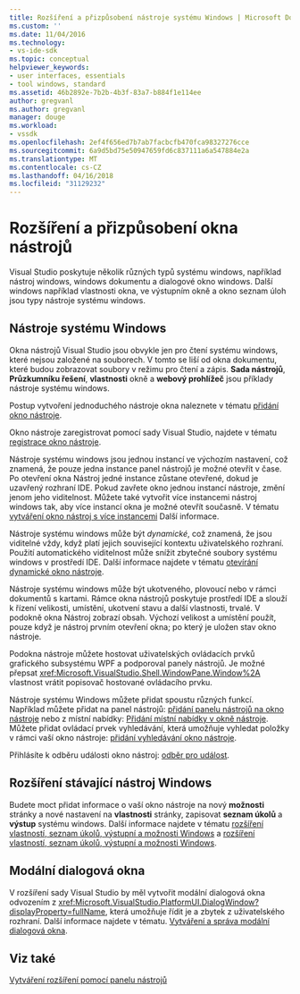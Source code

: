 ```yaml
---
title: Rozšíření a přizpůsobení nástroje systému Windows | Microsoft Docs
ms.custom: ''
ms.date: 11/04/2016
ms.technology:
- vs-ide-sdk
ms.topic: conceptual
helpviewer_keywords:
- user interfaces, essentials
- tool windows, standard
ms.assetid: 46b2892e-7b2b-4b3f-83a7-b884f1e114ee
author: gregvanl
ms.author: gregvanl
manager: douge
ms.workload:
- vssdk
ms.openlocfilehash: 2ef4f656ed7b7ab7facbcfb470fca98327276cce
ms.sourcegitcommit: 6a9d5bd75e50947659fd6c837111a6a547884e2a
ms.translationtype: MT
ms.contentlocale: cs-CZ
ms.lasthandoff: 04/16/2018
ms.locfileid: "31129232"
---
```

# <a name="extending-and-customizing-tool-windows"></a>Rozšíření a přizpůsobení okna nástrojů
Visual Studio poskytuje několik různých typů systému windows, například nástroj windows, windows dokumentu a dialogové okno windows. Další windows například vlastnosti okna, ve výstupním okně a okno seznam úloh jsou typy nástroje systému windows.  
  
## <a name="tool-windows"></a>Nástroje systému Windows  
 Okna nástrojů Visual Studio jsou obvykle jen pro čtení systému windows, které nejsou založené na souborech. V tomto se liší od okna dokumentu, které budou zobrazovat soubory v režimu pro čtení a zápis. **Sada nástrojů**, **Průzkumníku řešení**, **vlastnosti** okně a **webový prohlížeč** jsou příklady nástroje systému windows.  
  
 Postup vytvoření jednoduchého nástroje okna naleznete v tématu [přidání okno nástroje](../extensibility/adding-a-tool-window.md).  
  
 Okno nástroje zaregistrovat pomocí sady Visual Studio, najdete v tématu [registrace okno nástroje](../extensibility/registering-a-tool-window.md).  
  
 Nástroje systému windows jsou jednou instancí ve výchozím nastavení, což znamená, že pouze jedna instance panel nástrojů je možné otevřít v čase. Po otevření okna Nástroj jedné instance zůstane otevřené, dokud je uzavřený rozhraní IDE. Pokud zavřete okno jednou instancí nástroje, změní jenom jeho viditelnost. Můžete také vytvořit více instancemi nástroj windows tak, aby více instancí okna je možné otevřít současně. V tématu [vytváření okno nástroj s více instancemi](../extensibility/creating-a-multi-instance-tool-window.md) Další informace.  
  
 Nástroje systému windows může být *dynamické*, což znamená, že jsou viditelné vždy, když platí jejich související kontextu uživatelského rozhraní. Použití automatického viditelnost může snížit zbytečné soubory systému windows v prostředí IDE. Další informace najdete v tématu [otevírání dynamické okno nástroje](../extensibility/opening-a-dynamic-tool-window.md).  
  
 Nástroje systému windows může být ukotveného, plovoucí nebo v rámci dokumentů s kartami. Rámce okna nástrojů poskytuje prostředí IDE a slouží k řízení velikosti, umístění, ukotvení stavu a další vlastnosti, trvalé. V podokně okna Nástroj zobrazí obsah. Výchozí velikost a umístění použít, pouze když je nástroj prvním otevření okna; po který je uložen stav okno nástroje.  
  
 Podokna nástroje můžete hostovat uživatelských ovládacích prvků grafického subsystému WPF a podporoval panely nástrojů. Je možné přepsat <xref:Microsoft.VisualStudio.Shell.WindowPane.Window%2A> vlastnost vrátit popisovač hostované ovládacího prvku.  
  
 Nástroje systému Windows můžete přidat spoustu různých funkcí. Například můžete přidat na panel nástrojů: [přidání panelu nástrojů na okno nástroje](../extensibility/adding-a-toolbar-to-a-tool-window.md) nebo z místní nabídky: [Přidání místní nabídky v okně nástroje](../extensibility/adding-a-shortcut-menu-in-a-tool-window.md). Můžete přidat ovládací prvek vyhledávání, která umožňuje vyhledat položky v rámci vaší okno nástroje: [přidání vyhledávání okno nástroje](../extensibility/adding-search-to-a-tool-window.md).  
  
 Přihlásíte k odběru události okno nástroj: [odběr pro událost](../extensibility/subscribing-to-an-event.md).  
  
## <a name="extending-existing-tool-windows"></a>Rozšíření stávající nástroj Windows  
 Budete moct přidat informace o vaší okno nástroje na nový **možnosti** stránky a nové nastavení na **vlastnosti** stránky, zapisovat **seznam úkolů** a **výstup**  systému windows. Další informace najdete v tématu [rozšíření vlastností, seznam úkolů, výstupní a možnosti Windows](../extensibility/extending-the-properties-task-list-output-and-options-windows.md) a [rozšíření vlastností, seznam úkolů, výstupní a možnosti Windows](../extensibility/extending-the-properties-task-list-output-and-options-windows.md).  
  
## <a name="modal-dialog-boxes"></a>Modální dialogová okna  
 V rozšíření sady Visual Studio by měl vytvořit modální dialogová okna odvozením z <xref:Microsoft.VisualStudio.PlatformUI.DialogWindow?displayProperty=fullName>, která umožňuje řídit je a zbytek z uživatelského rozhraní. Další informace najdete v tématu. [Vytváření a správa modální dialogová okna](../extensibility/creating-and-managing-modal-dialog-boxes.md).  
  
## <a name="see-also"></a>Viz také  
 [Vytváření rozšíření pomocí panelu nástrojů](../extensibility/creating-an-extension-with-a-tool-window.md)